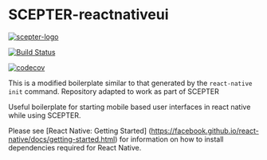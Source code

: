 # SCEPTER-reactnativeui

[![scepter-logo](http://res.cloudinary.com/source-4-society/image/upload/v1519221119/scepter_hzpcqt.png)](https://github.com/source4societyorg/SCEPTER-core)

[![Build Status](https://travis-ci.org/source4societyorg/SCEPTER-reactnativeui.svg?branch=master)](https://travis-ci.org/source4societyorg/SCEPTER-reactnativeui)

[![codecov](https://codecov.io/gh/source4societyorg/SCEPTER-reactnativeui/branch/master/graph/badge.svg)](https://codecov.io/gh/source4societyorg/SCEPTER-reactnativeui)

This is a modified boilerplate similar to that generated by the `react-native init` command. Repository adapted to work as part of SCEPTER

Useful boilerplate for starting mobile based user interfaces in react native while using SCEPTER. 

Please see [React Native: Getting Started] (https://facebook.github.io/react-native/docs/getting-started.html) for information on how to install dependencies required for React Native.

